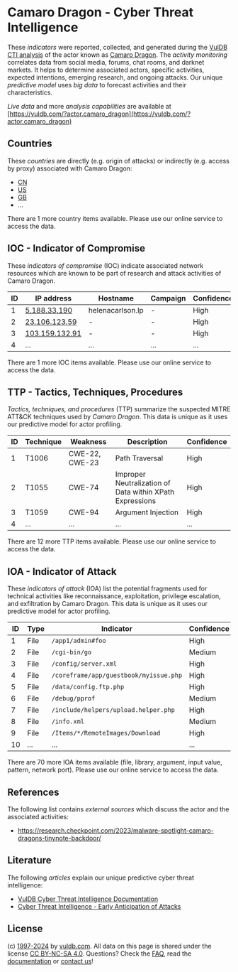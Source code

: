 # Camaro Dragon - Cyber Threat Intelligence

These _indicators_ were reported, collected, and generated during the [VulDB CTI analysis](https://vuldb.com/?kb.cti) of the actor known as [Camaro Dragon](https://vuldb.com/?actor.camaro_dragon). The _activity monitoring_ correlates data from social media, forums, chat rooms, and darknet markets. It helps to determine associated actors, specific activities, expected intentions, emerging research, and ongoing attacks. Our unique _predictive model_ uses _big data_ to forecast activities and their characteristics.

_Live data_ and more _analysis capabilities_ are available at [https://vuldb.com/?actor.camaro_dragon](https://vuldb.com/?actor.camaro_dragon)

## Countries

These _countries_ are directly (e.g. origin of attacks) or indirectly (e.g. access by proxy) associated with Camaro Dragon:

* [CN](https://vuldb.com/?country.cn)
* [US](https://vuldb.com/?country.us)
* [GB](https://vuldb.com/?country.gb)
* ...

There are 1 more country items available. Please use our online service to access the data.

## IOC - Indicator of Compromise

These _indicators of compromise_ (IOC) indicate associated network resources which are known to be part of research and attack activities of Camaro Dragon.

ID | IP address | Hostname | Campaign | Confidence
-- | ---------- | -------- | -------- | ----------
1 | [5.188.33.190](https://vuldb.com/?ip.5.188.33.190) | helenacarlson.lp | - | High
2 | [23.106.123.59](https://vuldb.com/?ip.23.106.123.59) | - | - | High
3 | [103.159.132.91](https://vuldb.com/?ip.103.159.132.91) | - | - | High
4 | ... | ... | ... | ...

There are 1 more IOC items available. Please use our online service to access the data.

## TTP - Tactics, Techniques, Procedures

_Tactics, techniques, and procedures_ (TTP) summarize the suspected MITRE ATT&CK techniques used by _Camaro Dragon_. This data is unique as it uses our predictive model for actor profiling.

ID | Technique | Weakness | Description | Confidence
-- | --------- | -------- | ----------- | ----------
1 | T1006 | CWE-22, CWE-23 | Path Traversal | High
2 | T1055 | CWE-74 | Improper Neutralization of Data within XPath Expressions | High
3 | T1059 | CWE-94 | Argument Injection | High
4 | ... | ... | ... | ...

There are 12 more TTP items available. Please use our online service to access the data.

## IOA - Indicator of Attack

These _indicators of attack_ (IOA) list the potential fragments used for technical activities like reconnaissance, exploitation, privilege escalation, and exfiltration by Camaro Dragon. This data is unique as it uses our predictive model for actor profiling.

ID | Type | Indicator | Confidence
-- | ---- | --------- | ----------
1 | File | `/app1/admin#foo` | High
2 | File | `/cgi-bin/go` | Medium
3 | File | `/config/server.xml` | High
4 | File | `/coreframe/app/guestbook/myissue.php` | High
5 | File | `/data/config.ftp.php` | High
6 | File | `/debug/pprof` | Medium
7 | File | `/include/helpers/upload.helper.php` | High
8 | File | `/info.xml` | Medium
9 | File | `/Items/*/RemoteImages/Download` | High
10 | ... | ... | ...

There are 70 more IOA items available (file, library, argument, input value, pattern, network port). Please use our online service to access the data.

## References

The following list contains _external sources_ which discuss the actor and the associated activities:

* https://research.checkpoint.com/2023/malware-spotlight-camaro-dragons-tinynote-backdoor/

## Literature

The following _articles_ explain our unique predictive cyber threat intelligence:

* [VulDB Cyber Threat Intelligence Documentation](https://vuldb.com/?kb.cti)
* [Cyber Threat Intelligence - Early Anticipation of Attacks](https://www.scip.ch/en/?labs.20201022)

## License

(c) [1997-2024](https://vuldb.com/?kb.changelog) by [vuldb.com](https://vuldb.com/?kb.about). All data on this page is shared under the license [CC BY-NC-SA 4.0](https://creativecommons.org/licenses/by-nc-sa/4.0/). Questions? Check the [FAQ](https://vuldb.com/?kb.faq), read the [documentation](https://vuldb.com/?kb) or [contact us](https://vuldb.com/?contact)!

